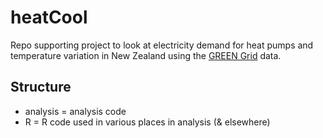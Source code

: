 # heatCool

Repo supporting project to look at electricity demand for heat pumps and temperature variation in New Zealand using the [GREEN Grid](https://github.com/CfSOtago/GREENGridData) data.

## Structure

 * analysis = analysis code
 * R = R code used in various places in analysis (& elsewhere)